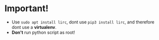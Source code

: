 # Important!

- Use `sudo apt install lirc`, dont use `pip3 install lirc`, and therefore dont use a **virtualenv**.
- **Don't** run python script as root!